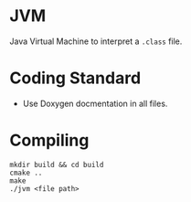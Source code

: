 # JVM
Java Virtual Machine to interpret a `.class` file.
# Coding Standard

* Use Doxygen docmentation in all files.

# Compiling

    mkdir build && cd build
    cmake ..
    make
    ./jvm <file path>
